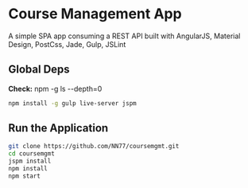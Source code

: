# Course Management App
A simple SPA app consuming a REST API built with AngularJS, Material Design, PostCss, Jade, Gulp, JSLint

## Global Deps
**Check:** npm -g ls --depth=0
```bash
npm install -g gulp live-server jspm
```

## Run the Application
```bash
git clone https://github.com/NN77/coursemgmt.git
cd coursemgmt
jspm install
npm install
npm start
```
